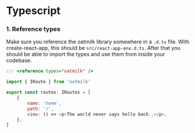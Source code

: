 # Typescript

### 1. Reference types

Make sure you reference the oatmilk library somewhere in a `.d.ts` file. With create-react-app, this should be `src/react-app-env.d.ts`. After that you should be able to import the types and use them from inside your codebase.

```js react-app-env.d.ts
/// <reference types="oatmilk" />
```

```js routes.tsx
import { IRoute } from 'oatmilk'

export const routes: IRoutes = [
    {
        name: 'home',
        path: '/',
        view: () => <p>The world never says hello back..</p>,
    },
]
```
